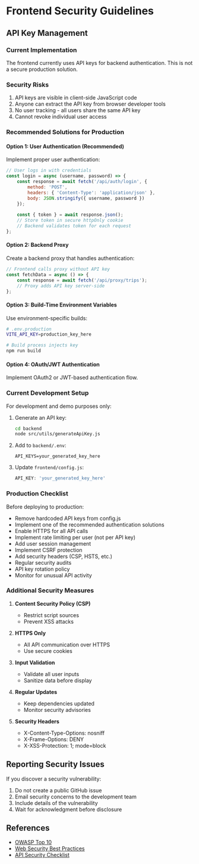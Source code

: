 # Frontend Security Guidelines

## API Key Management

### Current Implementation
The frontend currently uses API keys for backend authentication. This is not a secure production solution.

### Security Risks
1. API keys are visible in client-side JavaScript code
2. Anyone can extract the API key from browser developer tools
3. No user tracking - all users share the same API key
4. Cannot revoke individual user access

### Recommended Solutions for Production

#### Option 1: User Authentication (Recommended)
Implement proper user authentication:
```javascript
// User logs in with credentials
const login = async (username, password) => {
    const response = await fetch('/api/auth/login', {
        method: 'POST',
        headers: { 'Content-Type': 'application/json' },
        body: JSON.stringify({ username, password })
    });
    
    const { token } = await response.json();
    // Store token in secure httpOnly cookie
    // Backend validates token for each request
};
```

#### Option 2: Backend Proxy
Create a backend proxy that handles authentication:
```javascript
// Frontend calls proxy without API key
const fetchData = async () => {
    const response = await fetch('/api/proxy/trips');
    // Proxy adds API key server-side
};
```

#### Option 3: Build-Time Environment Variables
Use environment-specific builds:
```bash
# .env.production
VITE_API_KEY=production_key_here

# Build process injects key
npm run build
```

#### Option 4: OAuth/JWT Authentication
Implement OAuth2 or JWT-based authentication flow.

### Current Development Setup

For development and demo purposes only:

1. Generate an API key:
   ```bash
   cd backend
   node src/utils/generateApiKey.js
   ```

2. Add to `backend/.env`:
   ```
   API_KEYS=your_generated_key_here
   ```

3. Update `frontend/config.js`:
   ```javascript
   API_KEY: 'your_generated_key_here'
   ```

### Production Checklist

Before deploying to production:

- Remove hardcoded API keys from config.js
- Implement one of the recommended authentication solutions
- Enable HTTPS for all API calls
- Implement rate limiting per user (not per API key)
- Add user session management
- Implement CSRF protection
- Add security headers (CSP, HSTS, etc.)
- Regular security audits
- API key rotation policy
- Monitor for unusual API activity

### Additional Security Measures

1. **Content Security Policy (CSP)**
   - Restrict script sources
   - Prevent XSS attacks

2. **HTTPS Only**
   - All API communication over HTTPS
   - Use secure cookies

3. **Input Validation**
   - Validate all user inputs
   - Sanitize data before display

4. **Regular Updates**
   - Keep dependencies updated
   - Monitor security advisories

5. **Security Headers**
   - X-Content-Type-Options: nosniff
   - X-Frame-Options: DENY
   - X-XSS-Protection: 1; mode=block

## Reporting Security Issues

If you discover a security vulnerability:
1. Do not create a public GitHub issue
2. Email security concerns to the development team
3. Include details of the vulnerability
4. Wait for acknowledgment before disclosure

## References

- [OWASP Top 10](https://owasp.org/www-project-top-ten/)
- [Web Security Best Practices](https://developer.mozilla.org/en-US/docs/Web/Security)
- [API Security Checklist](https://github.com/shieldfy/API-Security-Checklist)

